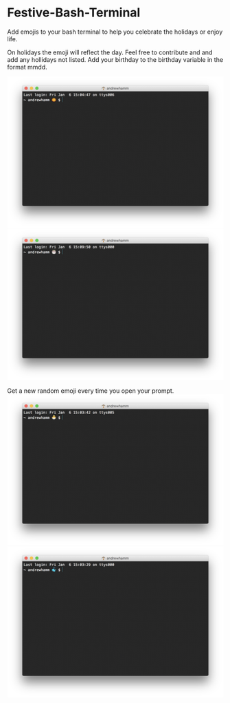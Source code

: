 # Festive-Bash-Terminal
Add emojis to your bash terminal to help you celebrate the holidays or enjoy life.

On holidays the emoji will reflect the day. Feel free to contribute and and add any hollidays not listed. Add your birthday to the birthday variable in the format mmdd.

![Alt text](https://raw.githubusercontent.com/AndrewHamm/Festive-Bash-Terminal/master/Screenshots/Pumpkin.png "Halloween")
![Alt text](https://raw.githubusercontent.com/AndrewHamm/Festive-Bash-Terminal/master/Screenshots/Birthday.png "Birthday")

Get a new random emoji every time you open your prompt.
![Alt text](https://raw.githubusercontent.com/AndrewHamm/Festive-Bash-Terminal/master/Screenshots/Chick.png "Chicken")
![Alt text](https://raw.githubusercontent.com/AndrewHamm/Festive-Bash-Terminal/master/Screenshots/Whale.png "Whale")
